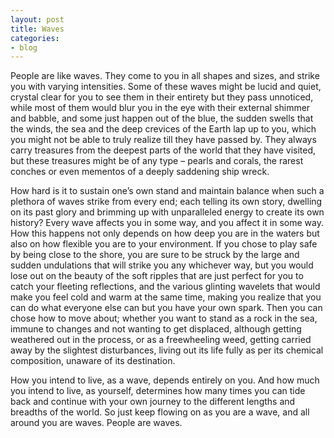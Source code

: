 ```yaml
---
layout: post
title: Waves
categories:
- blog
---
```

People are like waves. They come to you in all shapes and sizes, and strike you with varying intensities. Some of these waves might be lucid and quiet, crystal clear for you to see them in their entirety but they pass unnoticed, while most of them would blur you in the eye with their external shimmer and babble, and some just happen out of the blue, the sudden swells that the winds, the sea and the deep crevices of the Earth lap up to you, which you might not be able to truly realize till they have passed by. They always carry treasures from the deepest parts of the world that they have visited, but these treasures might be of any type – pearls and corals, the rarest conches or even mementos of a deeply saddening ship wreck.

How hard is it to sustain one’s own stand and maintain balance when such a plethora of waves strike from every end; each telling its own story, dwelling on its past glory and brimming up with unparalleled energy to create its own history? Every wave affects you in some way, and you affect it in some way. How this happens not only depends on how deep you are in the waters but also on how flexible you are to your environment. If you chose to play safe by being close to the shore, you are sure to be struck by the large and sudden undulations that will strike you any whichever way, but you would lose out on the beauty of the soft ripples that are just perfect for you to catch your fleeting reflections, and the various glinting wavelets that would make you feel cold and warm at the same time, making you realize that you can do what everyone else can but you have your own spark. Then you can chose how to move about; whether you want to stand as a rock in the sea, immune to changes and not wanting to get displaced, although getting weathered out in the process, or as a freewheeling weed, getting carried away by the slightest disturbances, living out its life fully as per its chemical composition, unaware of its destination. 

How you intend to live, as a wave, depends entirely on you. And how much you intend to live, as yourself, determines how many times you can tide back and continue with your own journey to the different lengths and breadths of the world. So just keep flowing on as you are a wave, and all around you are waves. People are waves.

